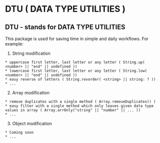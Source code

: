 
# DTU ( DATA TYPE UTILITIES )

## DTU - stands for DATA TYPE UTILITIES

This package is used for saving time in simple and daily workflows. For example: 
  1. String modification

    * uppercase first letter, last letter or any letter ( String.up( <number> || "end" || undefined ))
    * lowercase first letter, last letter or any letter ( String.low( <number> || "end" || undefined ))
    * easy reverse of letters ( String.revorder( <string> || string: ? ))
    * ...

  2. Array modification

    * remove duplicates with a single method ( Array.removeDuplicates() )
    * easy filter with a single method which only leaves given data type values in array ( Array.arrOnly("string" || "number" || ... ))
    * ...
 
  3. Object modification

    * Coming soon
    * ...